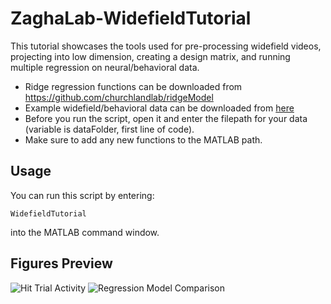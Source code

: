 # ZaghaLab-WidefieldTutorial
This tutorial showcases the tools used for pre-processing widefield videos, projecting into low dimension, creating a design matrix, and running multiple regression on neural/behavioral data.

- Ridge regression functions can be downloaded from https://github.com/churchlandlab/ridgeModel
- Example widefield/behavioral data can be downloaded from [here](https://drive.google.com/drive/folders/1pkWcg_YW7DrdqnO32IvYPy1QJSaZwqYg?usp=sharing)
- Before you run the script, open it and enter the filepath for your data (variable is dataFolder, first line of code).
- Make sure to add any new functions to the MATLAB path.


**Usage**
-----

You can run this script by entering:

    WidefieldTutorial

into the MATLAB command window.


**Figures Preview**
-----
![Hit Trial Activity](https://i.imgur.com/YAdpT1g.png)
![Regression Model Comparison](https://i.imgur.com/QYClUYU.png)
